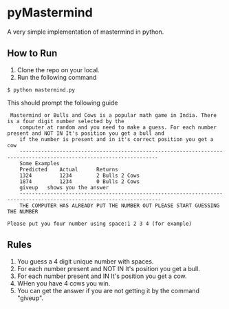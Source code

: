 # pyMastermind
A very simple implementation of mastermind in python.

## How to Run
1. Clone the repo on your local.
2. Run the following command

```
$ python mastermind.py
```

This should prompt the following guide

```
 Mastermind or Bulls and Cows is a popular math game in India. There is a four digit number selected by the 
	computer at random and you need to make a guess. For each number present and NOT IN It's position you get a bull and
 	if the number is present and in it's correct position you get a cow 
	-------------------------------------------------------------------------------------------------------------------
 	Some Examples 
 	Predicted 	 Actual 	 Returns 
 	1324 		 1234 		 2 Bulls 2 Cows 
 	1874 		 1234 		 0 Bulls 2 Cows 
 	giveup 	 shows you the answer 
 	-------------------------------------------------------------------------------------------------------------------- 
	THE COMPUTER HAS ALREADY PUT THE NUMBER OUT PLEASE START GUESSING THE NUMBER 

Please put you four number using space:1 2 3 4 (for example)
```
## Rules

1. You guess a 4 digit unique number with spaces.
2. For each number present and NOT IN It's position you get a bull.
3. For each number present and IN It's position you get a cow.
4. WHen you have 4 cows you win.
5. You can get the answer if you are not getting it by the command "giveup".
